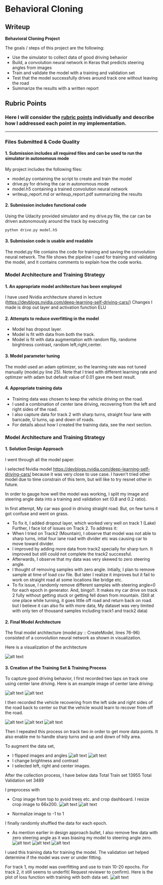# **Behavioral Cloning** 

## Writeup


**Behavioral Cloning Project**

The goals / steps of this project are the following:
* Use the simulator to collect data of good driving behavior
* Build, a convolution neural network in Keras that predicts steering angles from images
* Train and validate the model with a training and validation set
* Test that the model successfully drives around track one without leaving the road
* Summarize the results with a written report


[//]: # (Image References)

[image1]: ./model.png "Model Visualization"
[image2]: ./T1_Org.jpg "Track1 Orginal"
[image3]: ./T2_Org.jpg "Track2 Orginal"
[image4]: ./R1_1.jpg "Recovery Image"
[image5]: ./R1_2.jpg "Recovery Image"
[image6]: ./R1_3.jpg "Recovery Image"
[image7]: ./Normal.jpg "Normal Image"
[image8]: ./flip.jpg "Flipped Image"
[image9]: ./crop.jpg "Crop Image"
[image10]: ./Trainset.png "Trainset Image"
[image11]: ./Validationset.png "Validationset Image"
[image12]: ./Truncate.png "Truncate Image"
[image13]: ./Loss.png "Loss Image"
## Rubric Points
### Here I will consider the [rubric points](https://review.udacity.com/#!/rubrics/432/view) individually and describe how I addressed each point in my implementation.  

---
### Files Submitted & Code Quality

#### 1. Submission includes all required files and can be used to run the simulator in autonomous mode

My project includes the following files:
* model.py containing the script to create and train the model
* drive.py for driving the car in autonomous mode
* model.h5 containing a trained convolution neural network 
* writeup_report.md or writeup_report.pdf summarizing the results

#### 2. Submission includes functional code
Using the Udacity provided simulator and my drive.py file, the car can be driven autonomously around the track by executing 
```sh
python drive.py model.h5
```

#### 3. Submission code is usable and readable

The model.py file contains the code for training and saving the convolution neural network. The file shows the pipeline I used for training and validating the model, and it contains comments to explain how the code works.

### Model Architecture and Training Strategy

#### 1. An appropriate model architecture has been employed
I have used Nvidia architecture shared in lecture (https://devblogs.nvidia.com/deep-learning-self-driving-cars/)
Changes I made is drop out layer and activation function ELU

#### 2. Attempts to reduce overfitting in the model
* Model has dropout layer.
* Model is fit with data from both the track.
* Model is fit with data augmentation with random flip, randome birghtness contrast, random left,right,center.

#### 3. Model parameter tuning

The model used an adam optimizer, so the learning rate was not tuned manually (model.py line 25).
Note that I tried with different learning rate and optimzer with adam but default value of 0.01 gave me best result.

#### 4. Appropriate training data

* Training data was chosen to keep the vehicle driving on the road.
* I used a combination of center lane driving, recovering from the left and right sides of the road.
* I also capture data for track 2 with sharp turns, straight four lane with baricade, U turns, up and down of roads.
* For details about how I created the training data, see the next section. 

### Model Architecture and Training Strategy

#### 1. Solution Design Approach

I went through all the model paper.

I selected Nvidia model https://devblogs.nvidia.com/deep-learning-self-driving-cars/ because it was very close to use case. I haven't tried other model due to time constrain of this term, but will like to try resnet other in future.

In order to gauge how well the model was working, I split my image and steering angle data into a training and validation set (0.8 and 0.2 ratio). 

In first attempt, My car was good in driving straight road. But, on few turns it got confuse and went on grass.
* To fix it, I added dropout layer, which worked very well on track 1 (Lake)
Further, I face lot of issues on Track 2. To address it:
* When I tried on Track2 (Mountain), I observe that model was not able to sharp turns, intial four lane road with divider etc was causing car to move toward divider.
* I improved by adding more data from track2 specially for sharp turn. It improved but still could not complete the track2 successful.
* Afterwards, I observe that my data was very skewed to zero steering angle.
* I thought of removing samples with zero angle. Intially, I plan to remove sample at time of load csv file. But later I realize it improves but it fail to work on straight road at some locations like bridge etc.
* To fix issue, I randomly remove different samples with steering angle=0 for each epoch in generator. And, bingo!!. It makes my car drive on track 2 fully without getting stuck or getting fell down from mountain. (Still at one place while turning, it goes little off road and return back on road. but I believe it can also fix with more data, My dataset was very limited with only ten of thousand samples including track1 and track2 data)

#### 2. Final Model Architecture

The final model architecture (model.py :: CreateModel, lines 76-96) consisted of a convolution neural network as shown in visualization.

Here is a visualization of the architecture

![alt text][image1]

#### 3. Creation of the Training Set & Training Process

To capture good driving behavior, I first recorded two laps on track one using center lane driving. Here is an example image of center lane driving:

![alt text][image2]
![alt text][image3]

I then recorded the vehicle recovering from the left side and right sides of the road back to center so that the vehicle would learn to recover from off the road.

![alt text][image4]
![alt text][image5]
![alt text][image6]

Then I repeated this process on track two in order to get more data points. It also enable me to handle sharp turns and up and down of hilly area.

To augment the data set, 
* I flipped images and angles
![alt text][image7]
![alt text][image8]
* I change brightness and contrast
* I selected left, right and center images.

After the collection process, I have below data
Total Train set 13955
Total Validation set 3489

I preprocess with
* Crop image from top to avoid trees etc. and crop dashboard. I resize crop image to 66x200.
![alt text][image7]
![alt text][image9]

* Normalize image to -1 to 1

I finally randomly shuffled the data for each epoch. 

* As mention earlier in design approach bullet, I also remove few data with zero steering angle as it was biasing my model to steering angle zero.
![alt text][image10]
![alt text][image11]
![alt text][image12]

I used this training data for training the model. The validation set helped determine if the model was over or under fitting.

For track 1, my model was overfitting and use to train 10-20 epochs.
For track 2, it still seems to underfit( Request reviewer to confirm). Here is the plot of loss function with training with both data set.
![alt text][image13]